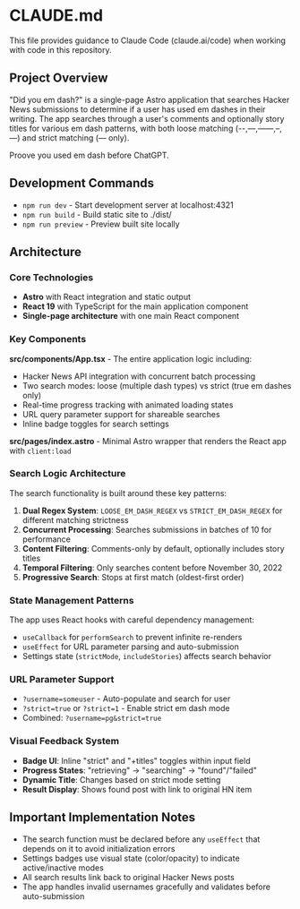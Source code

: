 # CLAUDE.md

This file provides guidance to Claude Code (claude.ai/code) when working with code in this repository.

## Project Overview

"Did you em dash?" is a single-page Astro application that searches Hacker News submissions to determine if a user has used em dashes in their writing. The app searches through a user's comments and optionally story titles for various em dash patterns, with both loose matching (--,––,——,–,—) and strict matching (— only).

Proove you used em dash before ChatGPT.

## Development Commands

- `npm run dev` - Start development server at localhost:4321
- `npm run build` - Build static site to ./dist/
- `npm run preview` - Preview built site locally

## Architecture

### Core Technologies

- **Astro** with React integration and static output
- **React 19** with TypeScript for the main application component
- **Single-page architecture** with one main React component

### Key Components

**src/components/App.tsx** - The entire application logic including:

- Hacker News API integration with concurrent batch processing
- Two search modes: loose (multiple dash types) vs strict (true em dashes only)
- Real-time progress tracking with animated loading states
- URL query parameter support for shareable searches
- Inline badge toggles for search settings

**src/pages/index.astro** - Minimal Astro wrapper that renders the React app with `client:load`

### Search Logic Architecture

The search functionality is built around these key patterns:

1. **Dual Regex System**: `LOOSE_EM_DASH_REGEX` vs `STRICT_EM_DASH_REGEX` for different matching strictness
2. **Concurrent Processing**: Searches submissions in batches of 10 for performance
3. **Content Filtering**: Comments-only by default, optionally includes story titles
4. **Temporal Filtering**: Only searches content before November 30, 2022
5. **Progressive Search**: Stops at first match (oldest-first order)

### State Management Patterns

The app uses React hooks with careful dependency management:

- `useCallback` for `performSearch` to prevent infinite re-renders
- `useEffect` for URL parameter parsing and auto-submission
- Settings state (`strictMode`, `includeStories`) affects search behavior

### URL Parameter Support

- `?username=someuser` - Auto-populate and search for user
- `?strict=true` or `?strict=1` - Enable strict em dash mode
- Combined: `?username=pg&strict=true`

### Visual Feedback System

- **Badge UI**: Inline "strict" and "+titles" toggles within input field
- **Progress States**: "retrieving" → "searching" → "found"/"failed"
- **Dynamic Title**: Changes based on strict mode setting
- **Result Display**: Shows found post with link to original HN item

## Important Implementation Notes

- The search function must be declared before any `useEffect` that depends on it to avoid initialization errors
- Settings badges use visual state (color/opacity) to indicate active/inactive modes
- All search results link back to original Hacker News posts
- The app handles invalid usernames gracefully and validates before auto-submission

